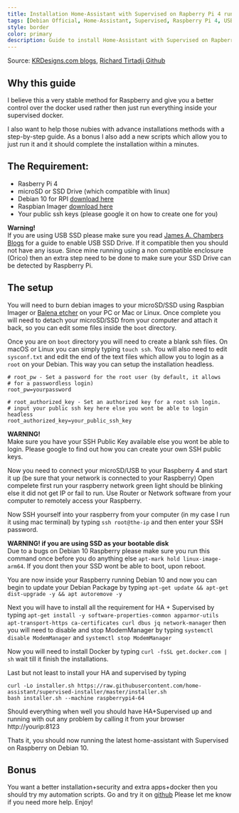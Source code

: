 ```yaml
---
title: Installation Home-Assistant with Supervised on Rapberry Pi 4 running  Debian
tags: [Debian Official, Home-Assistant, Supervised, Raspberry Pi 4, USB bootable drive, guide, Debian 10, Buster]
style: border
color: primary
description: Guide to install Home-Assistant with Supervised on Rapberry Pi 4 running  Debian 10.
---
```

Source: [KRDesigns.com blogs](https://www.krdesigns.com), [Richard Tirtadji Github](https://github.com/tirtadji-com/rpi_debian_ha_supervised)

## Why this guide

I believe this a very stable method for Raspberry and give you a better control over the docker used rather then just run everything inside your supervised docker. 

I also want to help those nubies with advance installations methods with a step-by-step guide. As a bonus I also add a new scripts which allow you to just run it and it should complete the installation within a minutes.

## The Requirement:
- Rasberry Pi 4
- microSD or SSD Drive (which compatible with linux)
- Debian 10 for RPI [download here](https://raspi.debian.net/tested-images/)
- Raspbian Imager [download here](https://www.raspberrypi.org/software/)
- Your public ssh keys (please google it on how to create one for you)

**Warning!**  
If you are using USB SSD please make sure you read [James A. Chambers Blogs](https://jamesachambers.com/raspberry-pi-4-usb-boot-config-guide-for-ssd-flash-drives/) for a guide to enable USB SSD Drive. If it compatible then you should not have any issue. Since mine running using a non compatible enclosure (Orico) then an extra step need to be done to make sure your SSD Drive can be detected by Raspberry Pi.


## The setup

You will need to burn debian images to your microSD/SSD using Raspbian Imager or [Balena etcher](https://www.balena.io/etcher/) on your PC or Mac or Linux. Once complete you will need to detach your microSD/SSD from your computer and attach it back, so you can edit some files inside the `boot` directory.

Once you are on `boot` directory you will need to create a blank ssh files. On macOS or Linux you can simply typing `touch ssh`. You will also need to edit `sysconf.txt` and edit the end of the text files which allow you to login as a `root` on your Debian. This way you can setup the installation headless.

```
# root_pw - Set a password for the root user (by default, it allows
# for a passwordless login)
root_pw=yourpassword

# root_authorized_key - Set an authorized key for a root ssh login.
# input your public ssh key here else you wont be able to login headless
root_authorized_key=your_public_ssh_key
```

**WARNING!**  
Make sure you have your SSH Public Key available else you wont be able to login. Please google to find out how you can create your own SSH public keys.

Now you need to connect your microSD/USB to your Raspberry 4 and start it up (be sure that your network is connected to your Raspberry) Open compelete first run your raspberry network green light should be blinking else it did not get IP or fail to run. Use Router or Network software from your computer to remotely access your Raspberry.

Now SSH yourself into your raspberry from your computer (in my case I run it using mac terminal) by typing `ssh root@the-ip` and then enter your SSH password. 

**WARNING! if you are using SSD as your bootable disk**  
Due to a bugs on Debian 10 Raspberry please make sure you run this command once before you do anything else `apt-mark hold linux-image-arm64`. If you dont then your SSD wont be able to boot, upon reboot.

You are now inside your Raspberry running Debian 10 and now you can begin to update your Debian Package by typing `apt-get update && apt-get dist-upgrade -y && apt autoremove -y` 

Next you will have to install all the requirement for HA + Supervised by typing `apt-get install -y software-properties-common apparmor-utils apt-transport-https ca-certificates curl dbus jq network-manager` then you will need to disable and stop ModemManager by typing `systemctl disable ModemManager` and `systemctl stop ModemManager`

Now you will need to install Docker by typing `curl -fsSL get.docker.com | sh` wait till it finish the installations.

Last but not least to install your HA and supervised by typing 

```
curl -Lo installer.sh https://raw.githubusercontent.com/home-assistant/supervised-installer/master/installer.sh
bash installer.sh --machine raspberrypi4-64
```

Should everything when well you should have HA+Supervised up and running with out any problem by calling it from your browser http://yourip:8123

Thats it, you should now running the latest home-assistant with Supervised on Raspberry on Debian 10.


## Bonus
You want a better installation+security and extra apps+docker then you should try my automation scripts. Go and try it on [github](https://github.com/tirtadji-com/rpi_debian_ha_supervised) Please let me know if you need more help. Enjoy!
